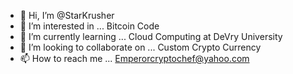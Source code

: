 - 👋 Hi, I’m @StarKrusher
- 👀 I’m interested in ... Bitcoin Code
- 🌱 I’m currently learning ... Cloud Computing at DeVry University
- 💞️ I’m looking to collaborate on ... Custom Crypto Currency
- 📫 How to reach me ... Emperorcryptochef@yahoo.com

<!---
StarKrusher/StarKrusher is a ✨ special ✨ repository because its `README.md` (this file) appears on your GitHub profile.
You can click the Preview link to take a look at your changes.
--->
